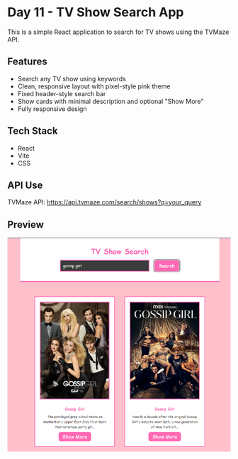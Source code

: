 # Day 11 - TV Show Search App
This is a simple React application to search for TV shows using the TVMaze API.

## Features
- Search any TV show using keywords
- Clean, responsive layout with pixel-style pink theme
- Fixed header-style search bar
- Show cards with minimal description and optional "Show More"
- Fully responsive design

## Tech Stack
- React
- Vite
- CSS

## API Use
TVMaze API:
https://api.tvmaze.com/search/shows?q=your_query

## Preview
![alt text](image.png)